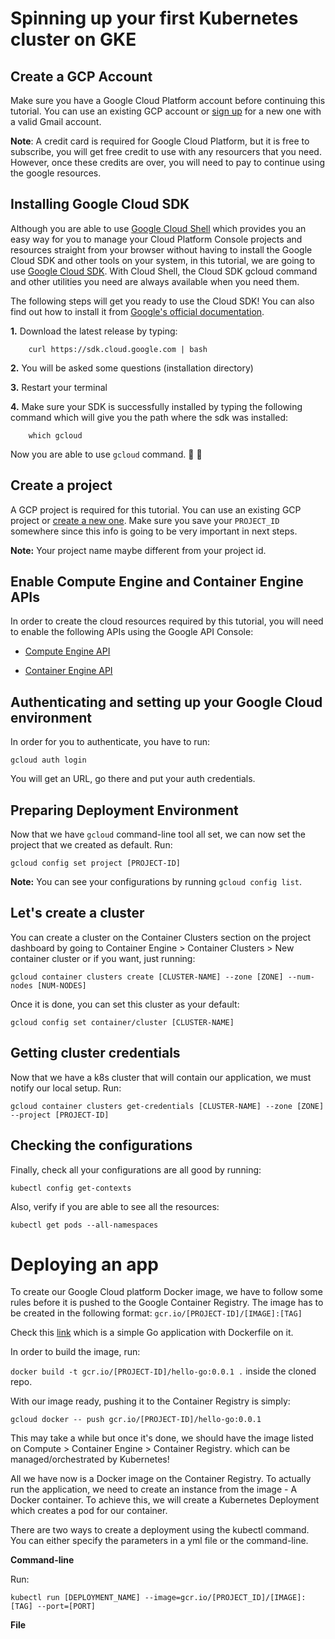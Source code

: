# Spinning up your first Kubernetes cluster on GKE

## Create a GCP Account

Make sure you have a Google Cloud Platform account before continuing this tutorial. You can use an existing GCP account or [sign up](https://console.cloud.google.com/freetrial) for a new one with a valid Gmail account.

**Note**: A credit card is required for Google Cloud Platform, but it is free to subscribe, you will get free credit to use with any resourcers that you need. However, once these credits are over, you will need to pay to continue using the google resources.

## Installing Google Cloud SDK

Although you are able to use [Google Cloud Shell](https://cloud.google.com/shell/docs/) which provides you an easy way for you to manage your Cloud Platform Console projects and resources straight from your browser without having to install the Google Cloud SDK and other tools on your system, in this tutorial, we are going to use [Google Cloud SDK](https://cloud.google.com/sdk/). With Cloud Shell, the Cloud SDK gcloud command and other utilities you need are always available when you need them.

The following steps will get you ready to use the Cloud SDK! You can also find out how to install it from [Google's official documentation](https://cloud.google.com/sdk/docs/quickstarts).

**1.** Download the latest release by typing:

        curl https://sdk.cloud.google.com | bash

**2.** You will be asked some questions (installation directory)

**3.** Restart your terminal

**4.** Make sure your SDK is successfully installed by typing the following command which will give you the path where the sdk was installed:

        which gcloud

Now you are able to use `gcloud` command. :raised_hands: :raised_hands:


## Create a project

A GCP project is required for this tutorial. You can use an existing GCP project or [create a new one](https://console.cloud.google.com/projectcreate?organizationId=0). Make sure you save your `PROJECT_ID` somewhere since this info is going to be very important in next steps.

**Note:** Your project name maybe different from your project id.

## Enable Compute Engine and Container Engine APIs

In order to create the cloud resources required by this tutorial, you will need to enable the following APIs using the Google API Console:

* [Compute Engine API](https://console.cloud.google.com/apis/api/compute_component/overview)

* [Container Engine API](https://console.cloud.google.com/apis/api/container/overview)

## Authenticating and setting up your Google Cloud environment

In order for you to authenticate, you have to run:

```gcloud auth login```

You will get an URL, go there and put your auth credentials.

## Preparing Deployment Environment

Now that we have ```gcloud``` command-line tool all set, we can now set the project that we created as default. Run:

```gcloud config set project [PROJECT-ID]```

**Note:** You can see your configurations by running ```gcloud config list```.

## Let's create a cluster

You can create a cluster on the Container Clusters section on the project dashboard by going to Container Engine > Container Clusters > New container cluster or if you want, just running:

```gcloud container clusters create [CLUSTER-NAME] --zone [ZONE] --num-nodes [NUM-NODES]```

Once it is done, you can set this cluster as your default:

```gcloud config set container/cluster [CLUSTER-NAME]```

## Getting cluster credentials

Now that we have a k8s cluster that will contain our application, we must notify our local setup. Run:

```gcloud container clusters get-credentials [CLUSTER-NAME] --zone [ZONE] --project [PROJECT-ID]```

## Checking the configurations

Finally, check all your configurations are all good by running:

```kubectl config get-contexts```

Also, verify if you are able to see all the resources:

```kubectl get pods --all-namespaces```

# Deploying an app

To create our Google Cloud platform Docker image, we have to follow some rules before it is pushed to the Google Container Registry. The image has to be created in the following format: ```gcr.io/[PROJECT-ID]/[IMAGE]:[TAG]```

Check this [link](https://github.com/samanthakem/hello-go) which is a simple Go application with Dockerfile on it.

In order to build the image, run:

```docker build -t gcr.io/[PROJECT-ID]/hello-go:0.0.1 .``` inside the cloned repo.

With our image ready, pushing it to the Container Registry is simply:

```gcloud docker -- push gcr.io/[PROJECT-ID]/hello-go:0.0.1```

This may take a while but once it's done, we should have the image listed on Compute > Container Engine > Container Registry. which can be managed/orchestrated by Kubernetes!

All we have now is a Docker image on the Container Registry. To actually run the application, we need to create an instance from the image - A Docker container. To achieve this, we will create a Kubernetes Deployment which creates a pod for our container.

There are two ways to create a deployment using the kubectl command. You can either specify the parameters in a yml file or the command-line.

**Command-line**

Run:


```kubectl run [DEPLOYMENT_NAME] --image=gcr.io/[PROJECT_ID]/[IMAGE]:[TAG] --port=[PORT]```

**File**